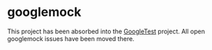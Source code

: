 # googlemock

This project has been absorbed into the [GoogleTest](http://github.com/google/googletest) project.
All open googlemock issues have been moved there.
